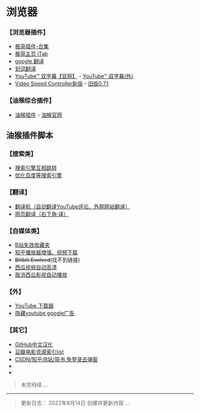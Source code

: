 # 浏览器
### 【浏览器插件】
- [极简插件-合集](https://chrome.zzzmh.cn/#/index)
- [极简主页 iTab](https://itab.link/?from=itab)
- [google 翻译](https://chrome.zzzmh.cn/info/aapbdbdomjkkjkaonfhkkikfgjllcleb)
- [划词翻译](https://hcfy.app/)
- [YouTube™ 双字幕【官网】](dual-subtitles.com) - [YouTube™ 双字幕(外)](https://chrome.google.com/webstore/detail/youtube-dual-subtitles/hkbdddpiemdeibjoknnofflfgbgnebcm)
- [Video Speed Controller新版](https://chrome.google.com/webstore/detail/video-speed-controller/nffaoalbilbmmfgbnbgppjihopabppdk) - [旧版0.7.1](https://chrome.zzzmh.cn/info/nffaoalbilbmmfgbnbgppjihopabppdk)

### 【油猴综合插件】
- [油猴插件](https://chrome.zzzmh.cn/info/jinjaccalgkegednnccohejagnlnfdag) - [油猴官网](https://violentmonkey.github.io/)

## 油猴插件脚本
### 【搜索类】
- [搜索引擎互相跳转](https://greasyfork.org/zh-CN/scripts/2765-search-engine-jump-for-academic)
- [优化百度等搜索引擎](https://greasyfork.org/zh-TW/scripts/14178-ac-baidu-%E9%87%8D%E5%AE%9A%E5%90%91%E4%BC%98%E5%8C%96%E7%99%BE%E5%BA%A6%E6%90%9C%E7%8B%97%E8%B0%B7%E6%AD%8C%E5%BF%85%E5%BA%94%E6%90%9C%E7%B4%A2-favicon-%E5%8F%8C%E5%88%97)
### 【翻译】
- [翻译机（自动翻译YouTube评论、外网网站翻译）](https://greasyfork.org/zh-CN/scripts/378277-%E7%BF%BB%E8%AF%91%E6%9C%BA)
- [网页翻译（右下角·译）](https://greasyfork.org/zh-CN/scripts/398746-%E7%BD%91%E9%A1%B5%E7%BF%BB%E8%AF%91)

### 【自媒体类】
- [B站失效收藏夹](https://greasyfork.org/zh-CN/scripts/383143-%E5%93%94%E5%93%A9%E5%93%94%E5%93%A9-b%E7%AB%99-bilibili-%E6%94%B6%E8%97%8F%E5%A4%B9fix)
- [知乎播放器增强、视频下载](https://greasyfork.org/zh-CN/scripts/39206-%E4%B8%8B%E8%BD%BD%E7%9F%A5%E4%B9%8E%E8%A7%86%E9%A2%91)
- ~~Bilibili Evolved~~(找不到链接)
- [西瓜视频自动高清](https://greasyfork.org/zh-CN/scripts/440938-%E8%A5%BF%E7%93%9C%E8%A7%86%E9%A2%91%E8%87%AA%E5%8A%A8%E9%AB%98%E6%B8%85/code)
- [取消西瓜影视自动播放](https://greasyfork.org/zh-CN/scripts/433880-%E5%8F%96%E6%B6%88%E8%A5%BF%E7%93%9C%E5%BD%B1%E8%A7%86%E8%87%AA%E5%8A%A8%E6%92%AD%E6%94%BE%E4%B8%8B%E4%B8%80%E9%9B%86/feedback)
### 【外】
- [YouTube 下载器](https://greasyfork.org/zh-CN/scripts/369400-local-youtube-downloader)
- [隐藏youtube google广告](https://greasyfork.org/zh-CN/scripts/38182-hide-youtube-google-ad)
### 【其它】
- [GitHub中文汉化](https://greasyfork.org/zh-CN/scripts/435208-github-%E4%B8%AD%E6%96%87%E5%8C%96%E6%8F%92%E4%BB%B6)
- [豆瓣电影资源索引list](https://greasyfork.org/zh-CN/scripts/329484-%E8%B1%86%E7%93%A3%E8%B5%84%E6%BA%90%E4%B8%8B%E8%BD%BD%E5%A4%A7%E5%B8%88-1%E7%A7%92%E6%90%9E%E5%AE%9A%E8%B1%86%E7%93%A3%E7%94%B5%E5%BD%B1-%E9%9F%B3%E4%B9%90-%E5%9B%BE%E4%B9%A6%E4%B8%8B%E8%BD%BD/code)
- [CSDN/知乎/B站/简书.免登录去弹窗](https://greasyfork.org/zh-CN/scripts/428960-csdn-%E7%9F%A5%E4%B9%8E-%E5%93%94%E5%93%A9%E5%93%94%E5%93%A9-%E7%AE%80%E4%B9%A6%E5%85%8D%E7%99%BB%E5%BD%95%E5%8E%BB%E9%99%A4%E5%BC%B9%E7%AA%97%E5%B9%BF%E5%91%8A)
- []()
- []()

> 未完待续
> ...
---

> 更新日志：
> 2022年8月14日 创建并更新内容
> ...
> 
